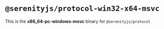 # `@serenityjs/protocol-win32-x64-msvc`

This is the **x86_64-pc-windows-msvc** binary for `@serenityjs/protocol`
